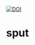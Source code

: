 [![DOI](https://zenodo.org/badge/824007088.svg)](https://zenodo.org/doi/10.5281/zenodo.12750664)
# sput
